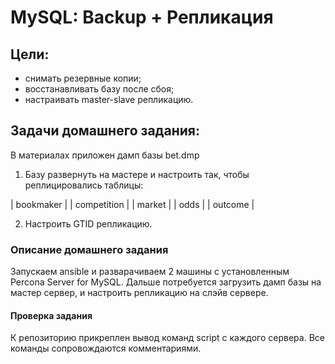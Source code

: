 #  MySQL: Backup + Репликация

## Цели: 
- снимать резервные копии;
- восстанавливать базу после сбоя;
- настраивать master-slave репликацию.

## Задачи домашнего задания:
В материалах приложен дамп базы bet.dmp
1) Базу развернуть на мастере и настроить так, чтобы реплицировались таблицы:

| bookmaker |
| competition |
| market |
| odds |
| outcome |

2) Настроить GTID репликацию.

### Описание домашнего задания
Запускаем ansible и разварачиваем 2 машины с установленным Percona Server for MySQL.
Дальше потребуется загрузить дамп базы на мастер сервер, и настроить репликацию на слэйв сервере.

#### Проверка задания
К репозиторию прикреплен вывод команд script с каждого сервера.
Все команды сопровождаются комментариями.
